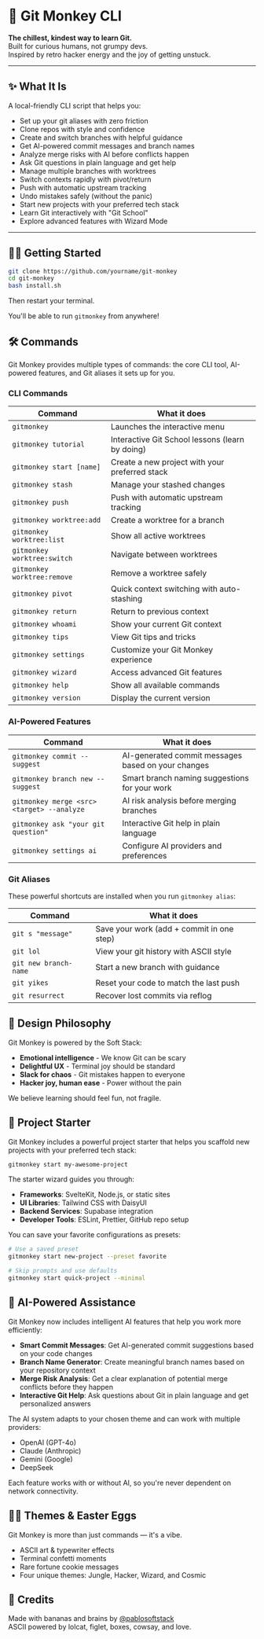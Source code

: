 # 🐒 Git Monkey CLI

**The chillest, kindest way to learn Git.**  
Built for curious humans, not grumpy devs.  
Inspired by retro hacker energy and the joy of getting unstuck.

---

## ✨ What It Is

A local-friendly CLI script that helps you:
- Set up your git aliases with zero friction
- Clone repos with style and confidence
- Create and switch branches with helpful guidance
- Get AI-powered commit messages and branch names
- Analyze merge risks with AI before conflicts happen
- Ask Git questions in plain language and get help
- Manage multiple branches with worktrees
- Switch contexts rapidly with pivot/return
- Push with automatic upstream tracking
- Undo mistakes safely (without the panic)
- Start new projects with your preferred tech stack
- Learn Git interactively with "Git School"
- Explore advanced features with Wizard Mode

---

## 🧑‍🚀 Getting Started

```bash
git clone https://github.com/yourname/git-monkey
cd git-monkey
bash install.sh
```

Then restart your terminal.

You'll be able to run `gitmonkey` from anywhere!

## 🛠 Commands

Git Monkey provides multiple types of commands: the core CLI tool, AI-powered features, and Git aliases it sets up for you.

### CLI Commands

| Command | What it does |
|---------|--------------|
| `gitmonkey` | Launches the interactive menu |
| `gitmonkey tutorial` | Interactive Git School lessons (learn by doing) |
| `gitmonkey start [name]` | Create a new project with your preferred stack |
| `gitmonkey stash` | Manage your stashed changes |
| `gitmonkey push` | Push with automatic upstream tracking |
| `gitmonkey worktree:add` | Create a worktree for a branch |
| `gitmonkey worktree:list` | Show all active worktrees |
| `gitmonkey worktree:switch` | Navigate between worktrees |
| `gitmonkey worktree:remove` | Remove a worktree safely |
| `gitmonkey pivot` | Quick context switching with auto-stashing |
| `gitmonkey return` | Return to previous context |
| `gitmonkey whoami` | Show your current Git context |
| `gitmonkey tips` | View Git tips and tricks |
| `gitmonkey settings` | Customize your Git Monkey experience |
| `gitmonkey wizard` | Access advanced Git features |
| `gitmonkey help` | Show all available commands |
| `gitmonkey version` | Display the current version |

### AI-Powered Features

| Command | What it does |
|---------|--------------|
| `gitmonkey commit --suggest` | AI-generated commit messages based on your changes |
| `gitmonkey branch new --suggest` | Smart branch naming suggestions for your work |
| `gitmonkey merge <src> <target> --analyze` | AI risk analysis before merging branches |
| `gitmonkey ask "your git question"` | Interactive Git help in plain language |
| `gitmonkey settings ai` | Configure AI providers and preferences |

### Git Aliases

These powerful shortcuts are installed when you run `gitmonkey alias`:

| Command | What it does |
|---------|--------------|
| `git s "message"` | Save your work (add + commit in one step) |
| `git lol` | View your git history with ASCII style |
| `git new branch-name` | Start a new branch with guidance |
| `git yikes` | Reset your code to match the last push |
| `git resurrect` | Recover lost commits via reflog |

## 🌈 Design Philosophy

Git Monkey is powered by the Soft Stack:

- **Emotional intelligence** - We know Git can be scary
- **Delightful UX** - Terminal joy should be standard
- **Slack for chaos** - Git mistakes happen to everyone
- **Hacker joy, human ease** - Power without the pain

We believe learning should feel fun, not fragile.

## 🚀 Project Starter

Git Monkey includes a powerful project starter that helps you scaffold new projects with your preferred tech stack:

```bash
gitmonkey start my-awesome-project
```

The starter wizard guides you through:

- **Frameworks**: SvelteKit, Node.js, or static sites
- **UI Libraries**: Tailwind CSS with DaisyUI
- **Backend Services**: Supabase integration
- **Developer Tools**: ESLint, Prettier, GitHub repo setup

You can save your favorite configurations as presets:

```bash
# Use a saved preset
gitmonkey start new-project --preset favorite

# Skip prompts and use defaults
gitmonkey start quick-project --minimal
```

## 🧠 AI-Powered Assistance

Git Monkey now includes intelligent AI features that help you work more efficiently:

- **Smart Commit Messages**: Get AI-generated commit suggestions based on your code changes
- **Branch Name Generator**: Create meaningful branch names based on your repository context
- **Merge Risk Analysis**: Get a clear explanation of potential merge conflicts before they happen
- **Interactive Git Help**: Ask questions about Git in plain language and get personalized answers

The AI system adapts to your chosen theme and can work with multiple providers:
- OpenAI (GPT-4o)
- Claude (Anthropic)
- Gemini (Google)
- DeepSeek

Each feature works with or without AI, so you're never dependent on network connectivity.

## 🧙‍♂️ Themes & Easter Eggs

Git Monkey is more than just commands — it's a vibe.

- ASCII art & typewriter effects
- Terminal confetti moments
- Rare fortune cookie messages
- Four unique themes: Jungle, Hacker, Wizard, and Cosmic

## 🙏 Credits

Made with bananas and brains by [@pablosoftstack](https://github.com/pablosoftstack)  
ASCII powered by lolcat, figlet, boxes, cowsay, and love.